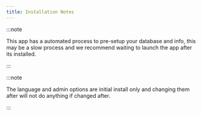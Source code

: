 ```yaml
---
title: Installation Notes
---
```


:::note

This app has a automated process to pre-setup your database and info, this may be a slow process and we recommend waiting to launch the app after its installed.

:::

:::note

The language and admin options are initial install only and changing them after will not do anything if changed after.

:::
